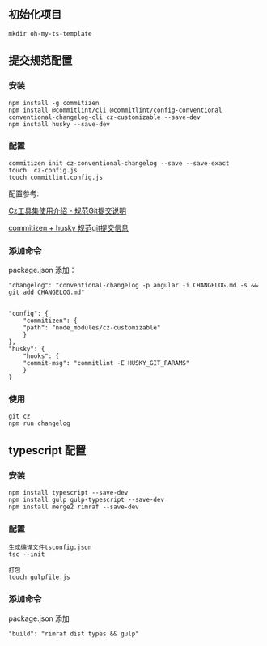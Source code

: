 ## 初始化项目 ##

    mkdir oh-my-ts-template

## 提交规范配置 ##

### 安装 ###

    npm install -g commitizen
    npm install @commitlint/cli @commitlint/config-conventional conventional-changelog-cli cz-customizable --save-dev
    npm install husky --save-dev

### 配置 ###

    commitizen init cz-conventional-changelog --save --save-exact
    touch .cz-config.js
    touch commitlint.config.js

配置参考:

[Cz工具集使用介绍 - 规范Git提交说明](url:https://juejin.im/post/6844903831893966856)

[commitizen + husky 规范git提交信息](url:https://juejin.im/post/6844904025868271629)

### 添加命令 ###

package.json 添加：

```
"changelog": "conventional-changelog -p angular -i CHANGELOG.md -s && git add CHANGELOG.md"


"config": {
    "commitizen": {
    "path": "node_modules/cz-customizable"
    }
},
"husky": {
    "hooks": {
    "commit-msg": "commitlint -E HUSKY_GIT_PARAMS"
    }
}
```

### 使用 ###

    git cz
    npm run changelog

## typescript 配置 ###

### 安装 ###

    npm install typescript --save-dev
    npm install gulp gulp-typescript --save-dev
    npm install merge2 rimraf --save-dev

### 配置 ###

    生成编译文件tsconfig.json
    tsc --init

    打包
    touch gulpfile.js

### 添加命令 ##

package.json 添加

```
"build": "rimraf dist types && gulp"
```